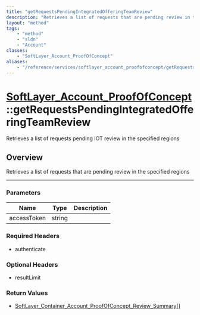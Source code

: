 ```yaml
---
title: "getRequestsPendingIntegratedOfferingTeamReview"
description: "Retrieves a list of requests that are pending review in the specified regions"
layout: "method"
tags:
    - "method"
    - "sldn"
    - "Account"
classes:
    - "SoftLayer_Account_ProofOfConcept"
aliases:
    - "/reference/services/softlayer_account_proofofconcept/getRequestsPendingIntegratedOfferingTeamReview"
---
```

# [SoftLayer_Account_ProofOfConcept](/reference/services/SoftLayer_Account_ProofOfConcept)::getRequestsPendingIntegratedOfferingTeamReview


Retrieves a list of requests pending IOT review in the specified regions


## Overview 
Retrieves a list of requests that are pending review in the specified regions 

-----

### Parameters 
|Name | Type | Description |
| --- | --- | --- |
|accessToken| string| |


### Required Headers
* authenticate


### Optional Headers
* resultLimit

### Return Values
* <a href='/reference/datatypes/SoftLayer_Container_Account_ProofOfConcept_Review_Summary'>SoftLayer_Container_Account_ProofOfConcept_Review_Summary[] </a>




